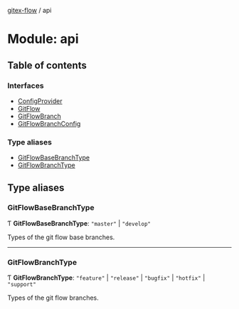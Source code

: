 [gitex-flow](../README.md) / api

# Module: api

## Table of contents

### Interfaces

- [ConfigProvider](../interfaces/api.configprovider.md)
- [GitFlow](../interfaces/api.gitflow.md)
- [GitFlowBranch](../interfaces/api.gitflowbranch.md)
- [GitFlowBranchConfig](../interfaces/api.gitflowbranchconfig.md)

### Type aliases

- [GitFlowBaseBranchType](api.md#gitflowbasebranchtype)
- [GitFlowBranchType](api.md#gitflowbranchtype)

## Type aliases

### GitFlowBaseBranchType

Ƭ **GitFlowBaseBranchType**: ``"master"`` \| ``"develop"``

Types of the git flow base branches.

___

### GitFlowBranchType

Ƭ **GitFlowBranchType**: ``"feature"`` \| ``"release"`` \| ``"bugfix"`` \| ``"hotfix"`` \| ``"support"``

Types of the git flow branches.

